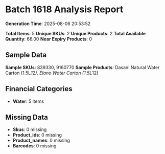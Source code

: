 # Batch 1618 Analysis Report

**Generation Time**: 2025-08-06 20:53:52

**Total Items**: 5
**Unique SKUs**: 2
**Unique Products**: 2
**Total Available Quantity**: 66.00
**Near Expiry Products**: 0

## Sample Data
**Sample SKUs**: 839330, 9160770
**Sample Products**: Dasani Natural Water Carton (1.5L*12), Elano Water Carton (1.5L*12)

## Financial Categories
- **Water**: 5 items

## Missing Data
- **Skus**: 0 missing
- **Product_ids**: 0 missing
- **Product_names**: 0 missing
- **Barcodes**: 0 missing
